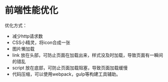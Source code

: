 # 前端性能优化

优化方式：

* 减少http请求数
* CSS小精灵，将icon合成一张
* 图片懒加载
* link 放在头部，可防止页面在加载出来，样式没及时加载，导致页面有一瞬间的错乱
* script 放在底部，可防止页面加载阻塞，导致页面加载缓慢
* 代码压缩，可以使用webpack，gulp等构建工具辅助。


